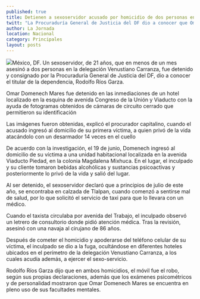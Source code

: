 ```yaml
---
published: true
title: Detienen a sexoservidor acusado por homicidio de dos personas en la Venustiano Carranza
twitt: "La Procuraduría General de Justicia del DF dio a conocer que Omar Domenech Mares, de 21 años de edad, mostró en los exámenes psicométricos y de personalidad el pleno uso de sus facultades mentales."
author: La Jornada
location: Nacional
category: Principales
layout: posts
---
```


![](http://i.imgur.com/Q5ruwAjm.jpg)México, DF. Un sexoservidor, de 21 años, que en menos de un mes asesinó a dos personas en la delegación Venustiano Carranza, fue detenido y consignado por la Procuraduría General de Justicia del DF, dio a conocer el titular de la dependencia, Rodolfo Ríos Garza.

Omar Domenech Mares fue detenido en las inmediaciones de un hotel localizado en la esquina de avenida Congreso de la Unión y Viaducto con la ayuda de fotogramas obtenidos de cámaras de circuito cerrado que permitieron su identificación

Las imágenes fueron obtenidas, explicó el procurador capitalino, cuando el acusado ingresó al domicilio de su primera víctima, a quien privó de la vida atacándolo con un desarmador 14 veces en el cuello

De acuerdo con la investigación, el 19 de junio, Domenech ingresó al domicilio de su víctima a una unidad habitacional localizada en la avenida Viaducto Piedad, en la colonia Magdalena Mixhuca. En el lugar, el inculpado y su cliente tomaron bebidas alcohólicas y sustancias psicoactivas y posteriormente lo privó de la vida y salió del lugar.

Al ser detenido, el sexoservidor declaró que a principios de julio de este año, se encontraba en calzada de Tlalpan, cuando comenzó a sentirse mal de salud, por lo que solicitó el servicio de taxi para que lo llevara con un médico.

Cuando el taxista circulaba por avenida del Trabajo, el inculpado observó un letrero de consultorio donde pidió atención médica. Tras la revisión, asesinó con una navaja al cirujano de 86 años.

Después de cometer el homicidio y apoderarse del teléfono celular de su víctima, el inculpado se dio a la fuga, ocultándose en diferentes hoteles ubicados en el perímetro de la delegación Venustiano Carranza, a los cuales acudía además, a ejercer el sexo-servicio.

Rodolfo Ríos Garza dijo que en ambos homicidios, el móvil fue el robo, según sus propias declaraciones, además que los exámenes psicométricos y de personalidad mostraron que Omar Domenech Mares se encuentra en pleno uso de sus facultades mentales.
